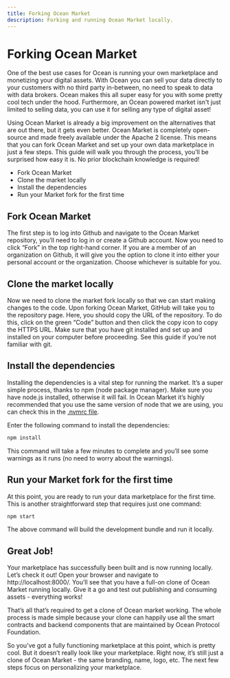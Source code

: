 ```yaml
---
title: Forking Ocean Market
description: Forking and running Ocean Market locally.
---
```


# Forking Ocean Market

One of the best use cases for Ocean is running your own marketplace and monetizing your digital assets. With Ocean you can sell your data directly to your customers with no third party in-between, no need to speak to data with data brokers. Ocean makes this all super easy for you with some pretty cool tech under the hood. Furthermore, an Ocean powered market isn't just limited to selling data, you can use it for selling any type of digital asset!

Using Ocean Market is already a big improvement on the alternatives that are out there, but it gets even better. Ocean Market is completely open-source and made freely available under the Apache 2 license. This means that you can fork Ocean Market and set up your own data marketplace in just a few steps. This guide will walk you through the process, you’ll be surprised how easy it is. No prior blockchain knowledge is required!

* Fork Ocean Market
* Clone the market locally
* Install the dependencies
* Run your Market fork for the first time

## Fork Ocean Market

The first step is to log into Github and navigate to the Ocean Market repository, you’ll need to log in or create a Github account. Now you need to click “Fork” in the top right-hand corner. If you are a member of an organization on Github, it will give you the option to clone it into either your personal account or the organization. Choose whichever is suitable for you.

## Clone the market locally

Now we need to clone the market fork locally so that we can start making changes to the code. Upon forking Ocean Market, GitHub will take you to the repository page. Here, you should copy the URL of the repository. To do this, click on the green “Code” button and then click the copy icon to copy the HTTPS URL. Make sure that you have git installed and set up and installed on your computer before proceeding. See this guide if you’re not familiar with git.

## Install the dependencies

Installing the dependencies is a vital step for running the market. It’s a super simple process, thanks to npm (node package manager). Make sure you have node.js installed, otherwise it will fail. In Ocean Market it’s highly recommended that you use the same version of node that we are using, you can check this in the [.nvmrc file](https://github.com/oceanprotocol/market/blob/main/.nvmrc).

Enter the following command to install the dependencies:

```bash
npm install
```

This command will take a few minutes to complete and you’ll see some warnings as it runs (no need to worry about the warnings).

## Run your Market fork for the first time

At this point, you are ready to run your data marketplace for the first time. This is another straightforward step that requires just one command:

```bash
npm start
```

The above command will build the development bundle and run it locally.

## Great Job!

Your marketplace has successfully been built and is now running locally. Let’s check it out! Open your browser and navigate to http://localhost:8000/. You’ll see that you have a full-on clone of Ocean Market running locally. Give it a go and test out publishing and consuming assets - everything works!

That’s all that’s required to get a clone of Ocean market working. The whole process is made simple because your clone can happily use all the smart contracts and backend components that are maintained by Ocean Protocol Foundation.

So you’ve got a fully functioning marketplace at this point, which is pretty cool. But it doesn’t really look like your marketplace. Right now, it’s still just a clone of Ocean Market - the same branding, name, logo, etc. The next few steps focus on personalizing your marketplace.
